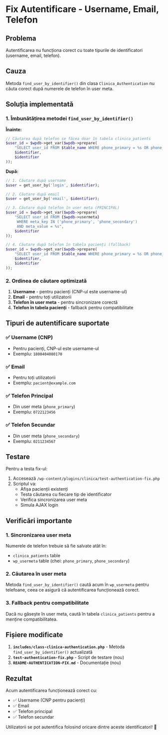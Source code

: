 # Fix Autentificare - Username, Email, Telefon

## Problema
Autentificarea nu funcționa corect cu toate tipurile de identificatori (username, email, telefon).

## Cauza
Metoda `find_user_by_identifier()` din clasa `Clinica_Authentication` nu căuta corect după numerele de telefon în user meta.

## Soluția implementată

### 1. Îmbunătățirea metodei `find_user_by_identifier()`

**Înainte:**
```php
// Căutarea după telefon se făcea doar în tabela clinica_patients
$user_id = $wpdb->get_var($wpdb->prepare(
    "SELECT user_id FROM $table_name WHERE phone_primary = %s OR phone_secondary = %s",
    $identifier,
    $identifier
));
```

**După:**
```php
// 1. Căutare după username
$user = get_user_by('login', $identifier);

// 2. Căutare după email
$user = get_user_by('email', $identifier);

// 3. Căutare după telefon în user meta (PRINCIPAL)
$user_id = $wpdb->get_var($wpdb->prepare(
    "SELECT user_id FROM {$wpdb->usermeta} 
     WHERE meta_key IN ('phone_primary', 'phone_secondary') 
     AND meta_value = %s",
    $identifier
));

// 4. Căutare după telefon în tabela pacienți (fallback)
$user_id = $wpdb->get_var($wpdb->prepare(
    "SELECT user_id FROM $table_name WHERE phone_primary = %s OR phone_secondary = %s",
    $identifier,
    $identifier
));
```

### 2. Ordinea de căutare optimizată

1. **Username** - pentru pacienți (CNP-ul este username-ul)
2. **Email** - pentru toți utilizatorii
3. **Telefon în user meta** - pentru sincronizare corectă
4. **Telefon în tabela pacienți** - fallback pentru compatibilitate

## Tipuri de autentificare suportate

### ✅ Username (CNP)
- Pentru pacienți, CNP-ul este username-ul
- Exemplu: `1800404080170`

### ✅ Email
- Pentru toți utilizatorii
- Exemplu: `pacient@example.com`

### ✅ Telefon Principal
- Din user meta (`phone_primary`)
- Exemplu: `0722123456`

### ✅ Telefon Secundar
- Din user meta (`phone_secondary`)
- Exemplu: `0211234567`

## Testare

Pentru a testa fix-ul:

1. Accesează `/wp-content/plugins/clinica/test-authentication-fix.php`
2. Scriptul va:
   - Afișa pacienții existenți
   - Testa căutarea cu fiecare tip de identificator
   - Verifica sincronizarea user meta
   - Simula AJAX login

## Verificări importante

### 1. Sincronizarea user meta
Numerele de telefon trebuie să fie salvate atât în:
- `clinica_patients` table
- `wp_usermeta` table (chei: `phone_primary`, `phone_secondary`)

### 2. Căutarea în user meta
Metoda `find_user_by_identifier()` caută acum în `wp_usermeta` pentru telefoane, ceea ce asigură că autentificarea funcționează corect.

### 3. Fallback pentru compatibilitate
Dacă nu găsește în user meta, caută în tabela `clinica_patients` pentru a menține compatibilitatea.

## Fișiere modificate

1. **`includes/class-clinica-authentication.php`** - Metoda `find_user_by_identifier()` actualizată
2. **`test-authentication-fix.php`** - Script de testare (nou)
3. **`README-AUTHENTICATION-FIX.md`** - Documentație (nou)

## Rezultat

Acum autentificarea funcționează corect cu:
- ✅ Username (CNP pentru pacienți)
- ✅ Email
- ✅ Telefon principal
- ✅ Telefon secundar

Utilizatorii se pot autentifica folosind oricare dintre aceste identificatori! 🎉 